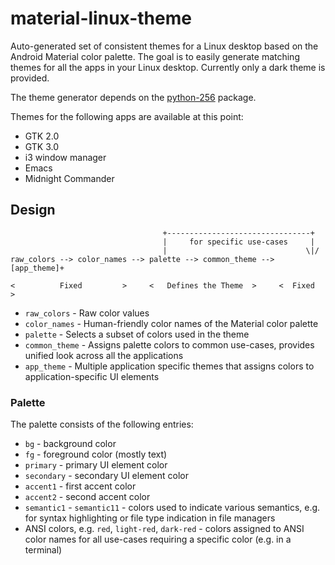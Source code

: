 material-linux-theme
====================

Auto-generated set of consistent themes for a Linux desktop based on the Android Material
color palette. The goal is to easily generate matching themes for all the apps in your
Linux desktop. Currently only a dark theme is provided.

The theme generator depends on the [python-256](https://github.com/magarcia/python-x256)
package.

Themes for the following apps are available at this point:
* GTK 2.0
* GTK 3.0
* i3 window manager
* Emacs
* Midnight Commander


Design
------

```
                                  +--------------------------------+
                                  |     for specific use-cases     |
                                  |                               \|/
raw_colors --> color_names --> palette --> common_theme --> [app_theme]+

<          Fixed         >     <   Defines the Theme  >     <  Fixed  >
```

* `raw_colors` - Raw color values
* `color_names` - Human-friendly color names of the Material color palette
* `palette` - Selects a subset of colors used in the theme
* `common_theme` - Assigns palette colors to common use-cases, provides unified look
  across all the applications
* `app_theme` - Multiple application specific themes that assigns colors to application-specific UI elements


### Palette ###

The palette consists of the following entries:
- `bg` - background color
- `fg` - foreground color (mostly text)
- `primary` - primary UI element color
- `secondary` - secondary UI element color
- `accent1` - first accent color
- `accent2` - second accent color
- `semantic1` - `semantic11` - colors used to indicate various semantics, e.g. for syntax highlighting or file type indication in file managers
- ANSI colors, e.g. `red`, `light-red`, `dark-red` - colors assigned to ANSI color names for all use-cases requiring a specific color (e.g. in a terminal)
